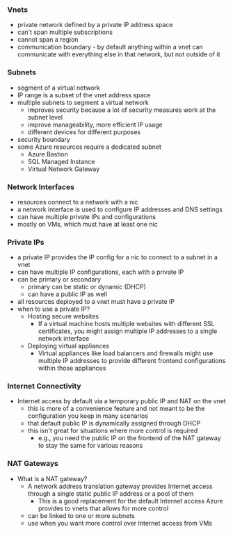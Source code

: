 ### Vnets
- private network defined by a private IP address space
- can't span multiple subscriptions
- cannot span a region
- communication boundary - by default anything within a vnet can communicate with everything else in that network, but not outside of it
### Subnets
- segment of a virtual network
- IP range is a subset of the vnet address space
- multiple subnets to segment a virtual network
	- improves security because a lot of security measures work at the subnet level
	- improve manageability, more efficient IP usage
	- different devices for different purposes
- security boundary
- some Azure resources require a dedicated subnet
	- Azure Bastion
	- SQL Managed Instance
	- Virtual Network Gateway
### Network Interfaces
- resources connect to a network with a nic
- a network interface is used to configure IP addresses and DNS settings
- can have multiple private IPs and configurations
- mostly on VMs, which must have at least one nic
### Private IPs
- a private IP provides the IP config for a nic to connect to a subnet in a vnet
- can have multiple IP configurations, each with a private IP
- can be primary or secondary
	- primary can be static or dynamic (DHCP)
	- can have a public IP as well
- all resources deployed to a vnet must have a private IP
- when to use a private IP?
	- Hosting secure websites
		- If a virtual machine hosts multiple websites with different SSL certificates, you might assign multiple IP addresses to a single network interface
	- Deploying virtual appliances
		- Virtual appliances like load balancers and firewalls might use multiple IP addresses to provide different frontend configurations within those appliances
### Internet Connectivity
- Internet access by default via a temporary public IP and NAT on the vnet
	- this is more of a convenience feature and not meant to be the configuration you keep in many scenarios
	- that default public IP is dynamically assigned through DHCP
	- this isn't great for situations where more control is required
		- e.g., you need the public IP on the frontend of the NAT gateway to stay the same for various reasons
### NAT Gateways
- What is a NAT gateway?
	- A network address translation gateway provides Internet access through a single static public IP address or a pool of them
		- This is a good replacement for the default Internet access Azure provides to vnets that allows for more control
	- can be linked to one or more subnets
	- use when you want more control over Internet access from VMs